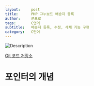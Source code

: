 ```yaml
---
layout:     post
title:      PHP 그누보드 배송지 등록
author:     쭌프로
tags:       C언어
subtitle:   배송지 등록, 수정, 삭제 기능 구현
category:   C언어
---
```


<!-- Start Writing Below in Markdown -->

![Description](https://alalstjr.github.io/jjunpro.github.io/img/c_bg.png)

<a href="https://github.com/alalstjr/C-Language/tree/master/1906">Git 코드 저장소</a>

# 포인터의 개념
